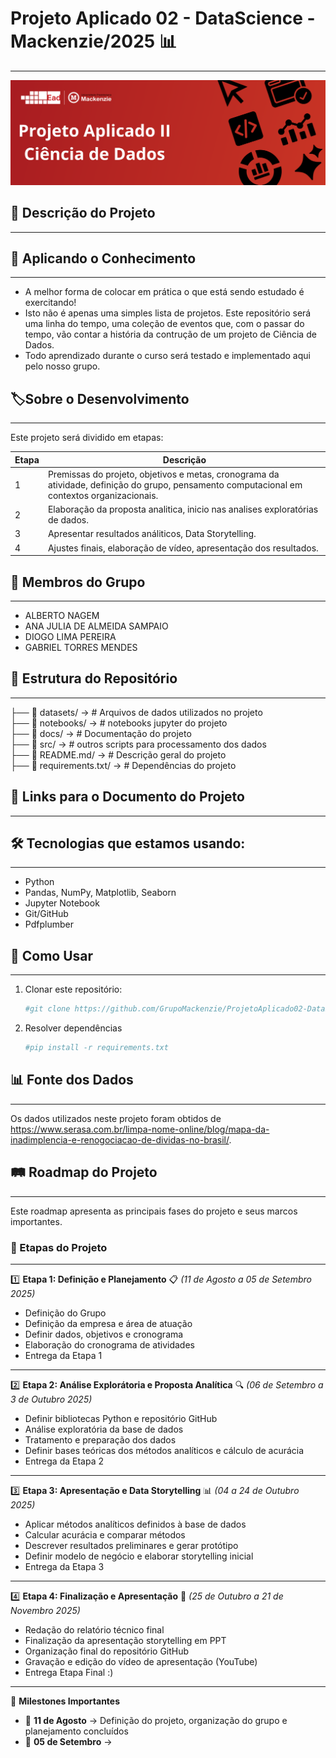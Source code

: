 # Projeto Aplicado 02 - DataScience - Mackenzie/2025 📊
---
![Banner PAI](https://github.com/GrupoMackenzie/ProjetoAplicado02-DataScience-Mackenzie-2025/blob/master/Docs/Imagens/Banner%20PA2.png)

## 📌 Descrição do Projeto
---

## **:ledger: Aplicando o Conhecimento**
---
- A melhor forma de colocar em prática o que está sendo estudado é exercitando!
- Isto não é apenas uma simples lista de projetos. Este repositório será uma linha do tempo, uma coleção de eventos que, com o passar do tempo, vão contar a história da contrução de um projeto de Ciência de Dados.
- Todo aprendizado durante o curso será testado e implementado aqui pelo nosso grupo.

## **:label:Sobre o Desenvolvimento**
---

Este projeto será dividido em etapas:

Etapa | Descrição
---|---
1 | Premissas do projeto, objetivos e metas, cronograma da atividade, definição do grupo, pensamento computacional em contextos organizacionais.
2 | Elaboração da proposta analitica, inicio nas analises exploratórias de dados.
3 | Apresentar resultados análiticos, Data Storytelling.
4 | Ajustes finais, elaboração de vídeo, apresentação dos resultados.

## 👥 Membros do Grupo
---
- ALBERTO NAGEM
- ANA JULIA DE ALMEIDA SAMPAIO
- DIOGO LIMA PEREIRA
- GABRIEL TORRES MENDES
  
## 📂 Estrutura do Repositório
---
├── 📂 datasets/ → # Arquivos de dados utilizados no projeto <br> 
├── 📂 notebooks/ → # notebooks jupyter do projeto <br>
├── 📂 docs/ → # Documentação do projeto <br>
├── 📂 src/ → # outros scripts para processamento dos dados <br>
├── 📜 README.md/ → # Descrição geral do projeto <br>
├── 📜 requirements.txt/ → # Dependências do projeto

## 🔗 Links para o Documento do Projeto
---

## 🛠 Tecnologias que estamos usando:
---

- Python
- Pandas, NumPy, Matplotlib, Seaborn
- Jupyter Notebook
- Git/GitHub
- Pdfplumber

## 🚀 Como Usar
---
1. Clonar este repositório:  
   ```bash
   #git clone https://github.com/GrupoMackenzie/ProjetoAplicado02-DataScience-Mackenzie-2025.git

2. Resolver dependências   
   ```bash
   #pip install -r requirements.txt

## 📊 Fonte dos Dados
---
Os dados utilizados neste projeto foram obtidos de https://www.serasa.com.br/limpa-nome-online/blog/mapa-da-inadimplencia-e-renogociacao-de-dividas-no-brasil/.

## 🛤 Roadmap do Projeto
---
Este roadmap apresenta as principais fases do projeto e seus marcos importantes.

### 📌 Etapas do Projeto
---
1️⃣ **Etapa 1: Definição e Planejamento** 📋 *(11 de Agosto a 05 de Setembro 2025)*
   - Definição do Grupo 
   - Definição da empresa e área de atuação 
   - Definir dados, objetivos e cronograma  
   - Elaboração do cronograma de atividades  
   - Entrega da Etapa 1  
---
2️⃣ **Etapa 2: Análise Explorátoria e Proposta Analítica** 🔍 *(06 de Setembro a 3 de Outubro 2025)*
   - Definir bibliotecas Python e repositório GitHub  
   - Análise exploratória da base de dados 
   - Tratamento e preparação dos dados 
   - Definir bases teóricas dos métodos analíticos e cálculo de acurácia 
   - Entrega da Etapa 2 
---
3️⃣ **Etapa 3: Apresentação e Data Storytelling** 📊 *(04 a 24 de Outubro 2025)*
   - Aplicar métodos analíticos definidos à base de dados  
   - Calcular acurácia e comparar métodos 
   - Descrever resultados preliminares e gerar protótipo  
   - Definir modelo de negócio e elaborar storytelling inicial
   - Entrega da Etapa 3  
---
4️⃣ **Etapa 4: Finalização e Apresentação** 🎥 *(25 de Outubro a 21 de Novembro 2025)*
   - Redação do relatório técnico final  
   - Finalização da apresentação storytelling em PPT  
   - Organização final do repositório GitHub  
   - Gravação e edição do vídeo de apresentação (YouTube)
   - Entrega Etapa Final :)  

---

🎯 **Milestones Importantes**
- 📅 **11 de Agosto** → Definição do projeto, organização do grupo e planejamento concluídos  
- 📅 **05 de Setembro** →

